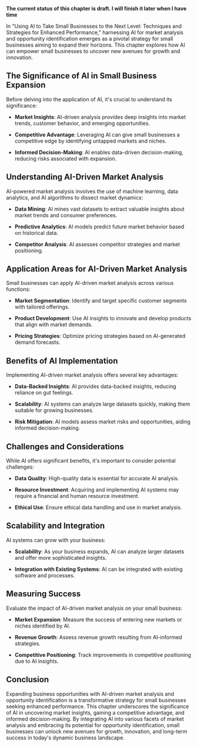 **The current status of this chapter is draft. I will finish it later when I have time**

In "Using AI to Take Small Businesses to the Next Level: Techniques and Strategies for Enhanced Performance," harnessing AI for market analysis and opportunity identification emerges as a pivotal strategy for small businesses aiming to expand their horizons. This chapter explores how AI can empower small businesses to uncover new avenues for growth and innovation.

The Significance of AI in Small Business Expansion
--------------------------------------------------

Before delving into the application of AI, it's crucial to understand its significance:

* **Market Insights**: AI-driven analysis provides deep insights into market trends, customer behavior, and emerging opportunities.

* **Competitive Advantage**: Leveraging AI can give small businesses a competitive edge by identifying untapped markets and niches.

* **Informed Decision-Making**: AI enables data-driven decision-making, reducing risks associated with expansion.

Understanding AI-Driven Market Analysis
---------------------------------------

AI-powered market analysis involves the use of machine learning, data analytics, and AI algorithms to dissect market dynamics:

* **Data Mining**: AI mines vast datasets to extract valuable insights about market trends and consumer preferences.

* **Predictive Analytics**: AI models predict future market behavior based on historical data.

* **Competitor Analysis**: AI assesses competitor strategies and market positioning.

Application Areas for AI-Driven Market Analysis
-----------------------------------------------

Small businesses can apply AI-driven market analysis across various functions:

* **Market Segmentation**: Identify and target specific customer segments with tailored offerings.

* **Product Development**: Use AI insights to innovate and develop products that align with market demands.

* **Pricing Strategies**: Optimize pricing strategies based on AI-generated demand forecasts.

Benefits of AI Implementation
-----------------------------

Implementing AI-driven market analysis offers several key advantages:

* **Data-Backed Insights**: AI provides data-backed insights, reducing reliance on gut feelings.

* **Scalability**: AI systems can analyze large datasets quickly, making them suitable for growing businesses.

* **Risk Mitigation**: AI models assess market risks and opportunities, aiding informed decision-making.

Challenges and Considerations
-----------------------------

While AI offers significant benefits, it's important to consider potential challenges:

* **Data Quality**: High-quality data is essential for accurate AI analysis.

* **Resource Investment**: Acquiring and implementing AI systems may require a financial and human resource investment.

* **Ethical Use**: Ensure ethical data handling and use in market analysis.

Scalability and Integration
---------------------------

AI systems can grow with your business:

* **Scalability**: As your business expands, AI can analyze larger datasets and offer more sophisticated insights.

* **Integration with Existing Systems**: AI can be integrated with existing software and processes.

Measuring Success
-----------------

Evaluate the impact of AI-driven market analysis on your small business:

* **Market Expansion**: Measure the success of entering new markets or niches identified by AI.

* **Revenue Growth**: Assess revenue growth resulting from AI-informed strategies.

* **Competitive Positioning**: Track improvements in competitive positioning due to AI insights.

Conclusion
----------

Expanding business opportunities with AI-driven market analysis and opportunity identification is a transformative strategy for small businesses seeking enhanced performance. This chapter underscores the significance of AI in uncovering market insights, gaining a competitive advantage, and informed decision-making. By integrating AI into various facets of market analysis and embracing its potential for opportunity identification, small businesses can unlock new avenues for growth, innovation, and long-term success in today's dynamic business landscape.
